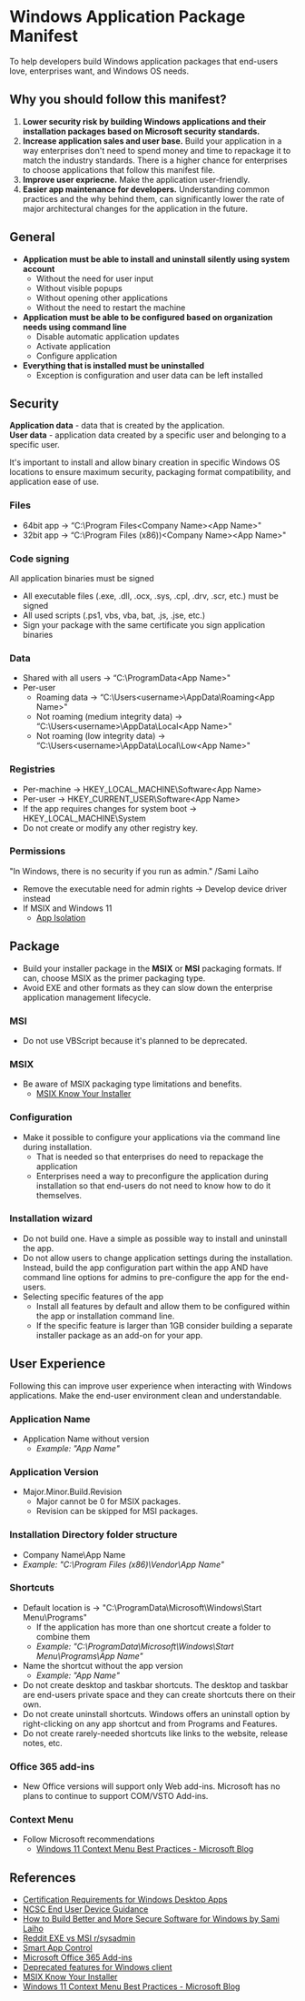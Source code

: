 # Windows Application Package Manifest
To help developers build Windows application packages that end-users love, enterprises want, and Windows OS needs.

## Why you should follow this manifest?

1. **Lower security risk by building Windows applications and their installation packages based on Microsoft security standards.**
2. **Increase application sales and user base.** Build your application in a way enterprises don't need to spend money and time to repackage it to match the industry standards. There is a higher chance for enterprises to choose applications that follow this manifest file.
3. **Improve user expriecne.** Make the application user-friendly.
4. **Easier app maintenance for developers.** Understanding common practices and the why behind them, can significantly lower the rate of major architectural changes for the application in the future.


## General
 - **Application must be able to install and uninstall silently using system account**
   	 - Without the need for user input
   	 - Without visible popups
   	 - Without opening other applications
   	 - Without the need to restart the machine
- **Application must be able to be configured based on organization needs using command line**
   	 - Disable automatic application updates
   	 - Activate application
   	 - Configure application
 - **Everything that is installed must be uninstalled**
   	 - Exception is configuration and user data can be left installed

## Security
**Application data** - data that is created by the application.  
**User data** - application data created by a specific user and belonging to a specific user.  

It's important to install and allow binary creation in specific Windows OS locations to ensure maximum security, packaging format compatibility, and application ease of use.

### Files
  - 64bit app → “C:\Program Files\<Company Name>\<App Name>"
  - 32bit app → “C:\Program Files (x86))\<Company Name>\<App Name>"

### Code signing
All application binaries must be signed
  - All executable files (.exe, .dll, .ocx, .sys, .cpl, .drv, .scr, etc.) must be signed
  - All used scripts (.ps1, vbs, vba, bat, .js, .jse, etc.)
  - Sign your package with the same certificate you sign application binaries

### Data
  - Shared with all users → “C:\ProgramData\<App Name>"
  - Per-user
     - Roaming data → “C:\Users\<username>\AppData\Roaming\<App Name>"
     - Not roaming (medium integrity data) → “C:\Users\<username>\AppData\Local\<App Name>"
     - Not roaming (low integrity data) → “C:\Users\<username>\AppData\Local\Low\<App Name>"

### Registries
 - Per-machine → HKEY_LOCAL_MACHINE\Software\<App Name>
 - Per-user → HKEY_CURRENT_USER\Software\<App Name>
 - If the app requires changes for system boot → HKEY_LOCAL_MACHINE\System
 - Do not create or modify any other registry key.

### Permissions
"In Windows, there is no security if you run as admin." /Sami Laiho
  - Remove the executable need for admin rights → Develop device driver instead
  - If MSIX and Windows 11
       - [App Isolation](https://github.com/microsoft/win32-app-isolation/tree/main)

## Package
 - Build your installer package in the **MSIX** or **MSI** packaging formats. If can, choose MSIX as the primer packaging type.
 - Avoid EXE and other formats as they can slow down the enterprise application management lifecycle.

### MSI
 - Do not use VBScript because it's planned to be deprecated.

### MSIX
 - Be aware of MSIX packaging type limitations and benefits.
     - [MSIX Know Your Installer](https://learn.microsoft.com/en-us/windows/msix/packaging-tool/know-your-installer)

### Configuration
 - Make it possible to configure your applications via the command line during installation.
     - That is needed so that enterprises do need to repackage the application
     - Enterprises need a way to preconfigure the application during installation so that end-users do not need to know how to do it themselves.

### Installation wizard
 - Do not build one. Have a simple as possible way to install and uninstall the app.
 - Do not allow users to change application settings during the installation. Instead, build the app configuration part within the app AND have command line options for admins to pre-configure the app for the end-users.
 - Selecting specific features of the app
     - Install all features by default and allow them to be configured within the app or installation command line.
     - If the specific feature is larger than 1GB consider building a separate installer package as an add-on for your app.
  
## User Experience
Following this can improve user experience when interacting with Windows applications.
Make the end-user environment clean and understandable.

### Application Name
  - Application Name without version
     - _Example: "App Name"_

### Application Version
  - Major.Minor.Build.Revision
     - Major cannot be 0 for MSIX packages.
     - Revision can be skipped for MSI packages.
 
### Installation Directory folder structure
  - Company Name\App Name
  - _Example: "C:\Program Files (x86)\Vendor\App Name"_

### Shortcuts
 - Default location is → "C:\ProgramData\Microsoft\Windows\Start Menu\Programs"
    - If the application has more than one shortcut create a folder to combine them
    - _Example: "C:\ProgramData\Microsoft\Windows\Start Menu\Programs\App Name"_
 - Name the shortcut without the app version
      - _Example: "App Name"_
 - Do not create desktop and taskbar shortcuts. The desktop and taskbar are end-users private space and they can create shortcuts there on their own.
 - Do not create uninstall shortcuts. Windows offers an uninstall option by right-clicking on any app shortcut and from Programs and Features.
 - Do not create rarely-needed shortcuts like links to the website, release notes, etc.

### Office 365 add-ins
 - New Office versions will support only Web add-ins. Microsoft has no plans to continue to support COM/VSTO Add-ins.

### Context Menu 
 - Follow Microsoft recommendations
    - [Windows 11 Context Menu Best Practices - Microsoft Blog](https://blogs.windows.com/blog/2021/07/19/extending-the-context-menu-and-share-dialog-in-windows-11/)

## References
- [Certification Requirements for Windows Desktop Apps](https://learn.microsoft.com/en-us/windows/win32/win_cert/certification-requirements-for-windows-desktop-apps)
- [NCSC End User Device Guidance](https://www.ncsc.gov.uk/collection/device-security-guidance/platform-guides/windows)
- [How to Build Better and More Secure Software for Windows by Sami Laiho](https://youtu.be/-xk9lQf27wM)
- [Reddit EXE vs MSI r/sysadmin](https://www.reddit.com/r/sysadmin/comments/1473cq4/exe_vs_msi)
- [Smart App Control](https://learn.microsoft.com/en-us/windows/apps/develop/smart-app-control/overview)
- [Microsoft Office 365 Add-ins](https://techcommunity.microsoft.com/t5/outlook-blog/things-to-know-about-the-new-outlook-for-windows/ba-p/3383964)
- [Deprecated features for Windows client](https://learn.microsoft.com/en-us/windows/whats-new/deprecated-features)
- [MSIX Know Your Installer](https://learn.microsoft.com/en-us/windows/msix/packaging-tool/know-your-installer)
- [Windows 11 Context Menu Best Practices - Microsoft Blog](https://blogs.windows.com/blog/2021/07/19/extending-the-context-menu-and-share-dialog-in-windows-11/)
